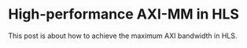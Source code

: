 # High-performance AXI-MM in HLS

This post is about how to achieve the maximum AXI bandwidth in HLS.
